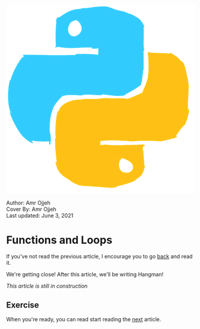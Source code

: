 ![](cover.png)
<figcaption>Author: Amr Ojjeh</figcaption>
<figcaption>Cover By: Amr Ojjeh</figcaption>
<figcaption>Last updated: June 3, 2021</figcaption>

# Functions and Loops

If you've not read the previous article, I encourage you to go [back](index3.html) and read it.

We're getting close! After this article, we'll be writing Hangman!


*This article is still in construction*

## Exercise

When you're ready, you can read start reading the [next](index5.html) article.
